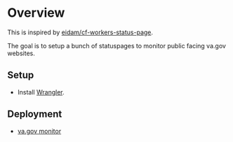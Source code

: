 # Overview

This is inspired by [eidam/cf-workers-status-page](https://github.com/eidam/cf-workers-status-page/blob/main/wrangler.toml).

The goal is to setup a bunch of statuspages to monitor public facing va.gov websites.

## Setup

- Install [Wrangler](https://developers.cloudflare.com/workers/cli-wrangler/install-update).

## Deployment

- [va.gov monitor](https://monitor.vagov-cf-statuspage.workers.dev/)
